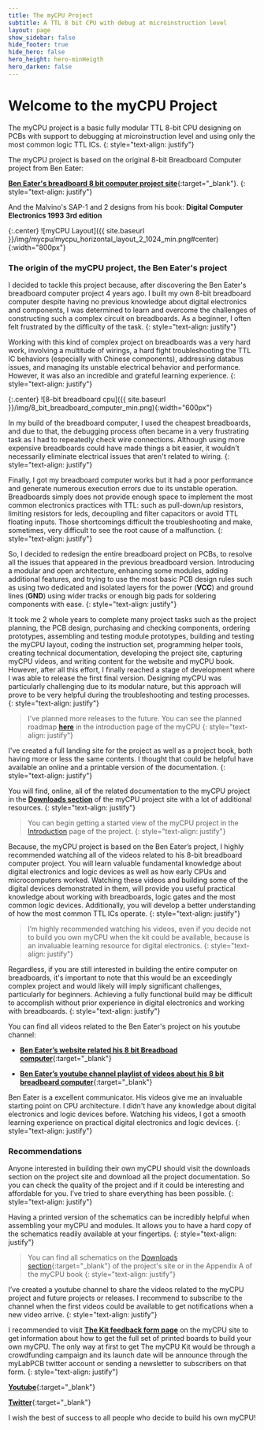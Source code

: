 ```yaml
---
title: The myCPU Project
subtitle: A TTL 8 bit CPU with debug at microinstruction level
layout: page
show_sidebar: false
hide_footer: true
hide_hero: false
hero_height: hero-minHeigth
hero_darken: false
---
```


# Welcome to the myCPU Project
The myCPU project is a basic fully modular TTL 8-bit CPU designing on PCBs with support to debugging at microinstruction level and using only the most common logic TTL ICs.
{: style="text-align: justify"}

The myCPU project is based on the original 8-bit Breadboard Computer project from Ben Eater:

[**Ben Eater's breadboard 8 bit computer project site**](https://eater.net/8bit/){:target="_blank"}.
{: style="text-align: justify"}

And the Malvino's SAP-1 and 2 designs from his book: **Digital Computer Electronics 1993 3rd edition**

{:.center}
![myCPU Layout]({{ site.baseurl }}/img/mycpu/mycpu_horizontal_layout_2_1024_min.png#center){:width="800px"}

### The origin of the myCPU project, the Ben Eater's project

I decided to tackle this project because, after discovering the Ben Eater's breadboard computer project 4 years ago.  I built my own 8-bit breadboard computer despite having no previous knowledge about digital electronics and components, I was determined to learn and overcome the challenges of constructing such a complex circuit on breadboards. As a beginner, I often felt frustrated by the difficulty of the task.
{: style="text-align: justify"}

Working with this kind of complex project on breadboards was a very hard work, involving a multitude of wirings, a hard fight troubleshooting the TTL IC behaviors (especially with Chinese components), addressing databus issues, and managing its unstable electrical behavior and performance. However, it was also an incredible and grateful learning experience.
{: style="text-align: justify"}

{:.center}
![8-bit breadboard cpu]({{ site.baseurl }}/img/8_bit_breadboard_computer_min.png){:width="600px"}

In my build of the breadboard computer, I used the cheapest breadboards, and due to that, the debugging process often became in a very frustrating task as I had to repeatedly check wire connections. Although using more expensive breadboards could have made things a bit easier, it wouldn't necessarily eliminate electrical issues that aren't related to wiring.
{: style="text-align: justify"}

Finally, I got my breadboard computer works but it had a poor performance and generate numerous execution errors due to its unstable operation. Breadboards simply does not provide enough space to implement the most common electronics practices with TTL: such as pull-down/up resistors, limiting resistors for leds, decoupling and filter capacitors or avoid TTL floating inputs. Those shortcomings difficult the troubleshooting and make, sometimes, very difficult to see the root cause of a malfunction.
{: style="text-align: justify"}

So, I decided to redesign the entire breadboard project on PCBs, to resolve all the issues that appeared in the previous breadboard version. Introducing a modular and  open architecture, enhancing some modules, adding additional features, and trying to use the most basic PCB design rules such as using two dedicated and isolated layers for the power (**VCC**) and ground lines (**GND**) using wider tracks or enough big pads for soldering components with ease.
{: style="text-align: justify"}


It took me 2 whole years to complete many project tasks such as the project planning, the PCB design, purchasing and checking components, ordering prototypes, assembling and testing module prototypes, building and testing the myCPU layout, coding the instruction set, programming helper tools, creating technical documentation, developing the project site, capturing myCPU videos, and writing content for the website and myCPU book. However, after all this effort, I finally reached a stage of development where I was able to release the first final version. Designing myCPU was particularly challenging due to its modular nature, but this approach will prove to be very helpful during the troubleshooting and testing processes.
{: style="text-align: justify"}

> I've planned more releases to the future. You can see the planned roadmap [**here**](/pages/en/mycpu/introduction#mycpu-roadmap) in the introduction page of the myCPU
> {: style="text-align: justify"}

I've created a full landing site for the project as well as a project book, both having more or less the same contents. I thought that could be helpful have available an online and a printable version of the documentation.
{: style="text-align: justify"}

You will find, online, all of the related documentation to the myCPU project in the [**Downloads section**](https://mycpu.mylabpcb.com/pages/en/mycpu/downloads/) of the myCPU project site with a lot of additional resources.
{: style="text-align: justify"}

> You can begin getting a started view of the myCPU project in the [Introduction](/pages/en/mycpu/introduction) page of the project.
> {: style="text-align: justify"}

Because, the myCPU project is based on the Ben Eater’s project, I highly recommended watching all of the videos related to his 8-bit breadboard computer project. You will learn valuable fundamental knowledge about digital electronics and logic devices as well as how early CPUs and microcomputers worked. Watching these videos and building some of the digital devices demonstrated in them, will provide you useful practical knowledge about working with breadboards, logic gates and the most common logic devices. Additionally, you will develop a better understanding of how the most common TTL ICs operate.
{: style="text-align: justify"}

> I’m highly recommended watching his videos, even if you decide not to build you own myCPU when the kit could be available, because is an invaluable learning resource for digital electronics.
> {: style="text-align: justify"}

Regardless, if you are still interested in building the entire computer on breadboards, it's important to note that this would be an exceedingly complex project and would likely will imply significant challenges, particularly for beginners. Achieving a fully functional build may be difficult to accomplish without prior experience in digital electronics and working with breadboards.
{: style="text-align: justify"}

You can find all videos related to the Ben Eater's project on his youtube channel:

* [**Ben Eater’s website related his 8 bit Breadboad computer**](https://eater.net/8bit/){:target="_blank"}

* [**Ben Eater’s youtube channel playlist of videos about his 8 bit breadboard computer**](https://www.youtube.com/playlist?list=PLowKtXNTBypGqImE405J2565dvjafglHU){:target="_blank"}

Ben Eater is a excellent communicator. His videos give me an invaluable starting point on CPU architecture. I didn't have any knowledge about digital electronics and logic devices before. Watching his videos, I got a smooth learning experience on practical digital electronics and logic devices.
{: style="text-align: justify"}


### Recommendations

Anyone interested in building their own myCPU should visit the downloads section on the project site and download all the project documentation. So you can check the quality of the project and if it could be interesting and affordable for you. I’ve tried to share everything has been possible.
{: style="text-align: justify"}

Having a printed version of the schematics can be incredibly helpful when assembling your myCPU and modules. It allows you to have a hard copy of the schematics readily available at your fingertips.
{: style="text-align: justify"}

>You can find all schematics on the [Downloads section](https://mycpu.mylabpcb.com/pages/en/mycpu/downloads/){:target="_blank"} of the project's site or in the Appendix A of the myCPU book
>{: style="text-align: justify"}

I’ve created a youtube channel to share the videos related to the myCPU project and future projects or releases. I recommend to subscribe to the channel when the first videos could be available to get notifications when a new video arrive.
{: style="text-align: justify"}

I recommended to visit [**The Kit feedback form page**](/pages/en/mycpu/feedback_kit) on the myCPU site to get information about how to get the full set of printed boards to build your own myCPU. The only way at first to get The myCPU Kit would be through a crowdfunding campaign and its launch date will be announce through the myLabPCB twitter account or sending a newsletter to subscribers on that form.
{: style="text-align: justify"}

[**Youtube**](https://www.youtube.com/@mylabpcb){:target="_blank"}

[**Twitter**](https://twitter.com/mylabpcb){:target="_blank"}

I wish the best of success to all people who decide to build his own myCPU!

